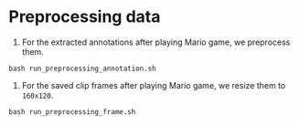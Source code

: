 Preprocessing data
==================

1. For the extracted annotations after playing Mario game, we preprocess them.
```
bash run_preprocessing_annotation.sh
```

1. For the saved clip frames after playing Mario game, we resize them to `160x120`.
```
bash run_preprocessing_frame.sh
```

